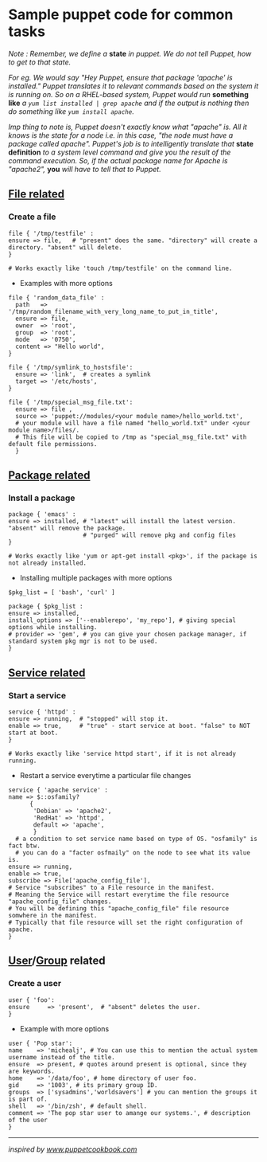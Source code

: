 # Sample puppet code for common tasks

_Note : Remember, we define a_ **state** _in puppet. We do not tell Puppet, how to get to that state._

_For eg. We would say "Hey Puppet, ensure that package 'apache' is installed." Puppet translates it to relevant commands based on the system it is running on. So on a RHEL-based system, Puppet would run_ **something like** _a ```yum list installed | grep apache``` and if the output is nothing then do something like ```yum install apache```._

_Imp thing to note is, Puppet doesn't exactly know what "apache" is. All it knows is the state for a node i.e. in this case, "the node must have a package called apache". Puppet's job is to intelligently translate that_ **state definition** _to a system level command and give you the result of the command execution. So, if the actual package name for Apache is "apache2",_ **you** _will have to tell that to Puppet._

## [File related](https://docs.puppet.com/puppet/4.7/types/file.html)

### Create a file
  
  ```
  file { '/tmp/testfile' :
  ensure => file,   # "present" does the same. "directory" will create a directory. "absent" will delete.
  }
  
  # Works exactly like 'touch /tmp/testfile' on the command line.
  ``` 

  - Examples with more options
  
  ```
  file { 'random_data_file' :
    path   => '/tmp/random_filename_with_very_long_name_to_put_in_title',
    ensure => file,
    owner  => 'root',
    group  => 'root',
    mode   => '0750',
    content => "Hello world",
  }
  ```
  
  ```
  file { '/tmp/symlink_to_hostsfile':
    ensure => 'link',  # creates a symlink
    target => '/etc/hosts',
  }
  ```

  ```
  file { '/tmp/special_msg_file.txt':
    ensure => file , 
    source => 'puppet://modules/<your module name>/hello_world.txt', 
    # your module will have a file named "hello_world.txt" under <your module name>/files/. 
    # This file will be copied to /tmp as "special_msg_file.txt" with default file permissions.
    }
  ```



## [Package related](https://docs.puppet.com/puppet/4.7/types/package.html)

### Install a package
  
  ```
  package { 'emacs' :
  ensure => installed, # "latest" will install the latest version. "absent" will remove the package. 
                       # "purged" will remove pkg and config files
  }
  
  # Works exactly like 'yum or apt-get install <pkg>', if the package is not already installed.
  ```
  - Installing multiple packages with more options
  
  ```
  $pkg_list = [ 'bash', 'curl' ]
  
  package { $pkg_list :
  ensure => installed,
  install_options => ['--enablerepo', 'my_repo'], # giving special options while installing.
  # provider => 'gem', # you can give your chosen package manager, if standard system pkg mgr is not to be used.
  }
  ```

## [Service related](https://docs.puppet.com/puppet/4.7/types/service.html)

### Start a service

  ```
  service { 'httpd' :
  ensure => running,  # "stopped" will stop it.
  enable => true,     # "true" - start service at boot. "false" to NOT start at boot.
  }
  
  # Works exactly like 'service httpd start', if it is not already running.
  ```

  - Restart a service everytime a particular file changes
  
 
  ```
  service { 'apache service' :
  name => $::osfamily?       
        {
         'Debian' => 'apache2',
         'RedHat' => 'httpd',
         default => 'apache',
         }
    # a condition to set service name based on type of OS. "osfamily" is fact btw. 
    # you can do a "facter osfmaily" on the node to see what its value is.     
  ensure => running,
  enable => true,
  subscribe => File['apache_config_file'], 
  # Service "subscribes" to a File resource in the manifest. 
  # Meaning the Service will restart everytime the file resource "apache_config_file" changes. 
  # You will be defining this "apache_config_file" file resource somwhere in the manifest. 
  # Typically that file resource will set the right configuration of apache.
  }
  ```



## [User](https://docs.puppet.com/puppet/4.7/types/user.html)/[Group](https://docs.puppet.com/puppet/4.7/types/group.html) related

### Create a user
  
  ```
  user { 'foo':
  ensure     => 'present',  # "absent" deletes the user.
  }
  ```
  
  - Example with more options
  
  ```
  user { 'Pop star':
  name    => 'michealj', # You can use this to mention the actual system username instead of the title.
  ensure  => present, # quotes around present is optional, since they are keywords.
  home    => '/data/foo', # home directory of user foo.
  gid     => '1003', # its primary group ID.
  groups  => ['sysadmins','worldsavers'] # you can mention the groups it is part of.
  shell   => '/bin/zsh', # default shell.
  comment => 'The pop star user to amange our systems.', # description of the user
  }
  ```


---
_inspired by www.puppetcookbook.com_
